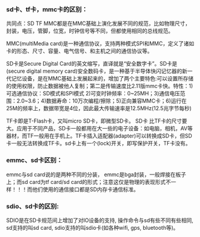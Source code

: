 ### sd卡、tf卡，mmc卡的区别：

共同点：SD TF MMC都是在MMC基础上演化发展不同的规范，比如物理尺寸，封装，电压，管脚，位宽，时钟信号等不同，但都使用相同的总线规范。

MMC(multiMedia card)是一种通信协议，支持两种模式SPI和MMC，定义了诸如卡的形态、尺寸、容量、电气信号、和主机之间的通信协议等。

SD卡是Secure Digital Card的英文缩写，直译就是“安全数字卡”。SD卡是(secure digital memory card)安全数码卡，是一种基于半导体快闪记忆器的新一代记忆设备，是在MMC基础上发展起来的，增加了两个主要特色:可以设置所存储的使用权限，防止数据被他人复制；第二是传输速度比2.11版mmc卡快。特性：1)可选通信协议：SD模式和SPI模式  2)可变时钟频率：0~25MH；3)通信电压范围：2.0~3.6；4)数据寿命：10万次编程/擦除；5)正向兼容MMC卡；6)运行在25M的频率上，数据带宽是4位，因此最大传输速率是12.5MHz(12.5兆字节每秒)

TF卡即是T-Flash卡，又叫micro SD卡，即微型SD卡。 SD卡 比TF卡的尺寸要大。应用于不同产品，SD卡一般都用在大一些的电子设备：如电脑，相机，AV等器材，而TF一般用在手机上。TF卡插入适配器(adapter)可以转换成SD卡，但SD卡一般无法转换成TF卡。sd卡上有一个(lock)开关，即写保护开关，TF卡没有。

### emmc、sd卡区别：

emmc与sd card说的是两种不同的分装， emmc是bga封装，一般焊接在板子上；而sd card为tf card/sd card的形式；注意这仅是物理的表现形式不一样！！！而他们使用的通信接口都是SD内存卡通信标准。

### sdio、sd卡的区别:

SDIO是在SD卡规范间上增加了对IO设备的支持, 操作命令与sd有些不同有些相同, sd支持的叫sd card, sdio支持的叫sdio卡(如各种wifi, gps, bluetooth等)。